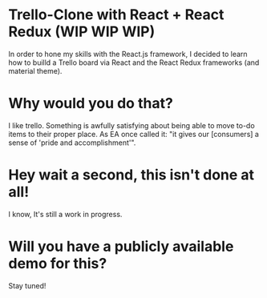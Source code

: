 # Trello-Clone with React + React Redux (**WIP WIP WIP**)
In order to hone my skills with the React.js framework, I decided to learn how to builld a Trello board
via React and the React Redux frameworks (and material theme).

# Why would you do that?
I like trello. Something is awfully satisfying about being able to move to-do items to their proper place.
As EA once called it: "it gives our [consumers] a sense of 'pride and accomplishment'".

# Hey wait a second, this isn't done at all!

I know, It's still a work in progress.

# Will you have a publicly available demo for this?

Stay tuned!
